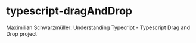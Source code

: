 # typescript-dragAndDrop
Maximilian Schwarzmüller: Understanding Typecript - Typescript Drag and Drop project 
